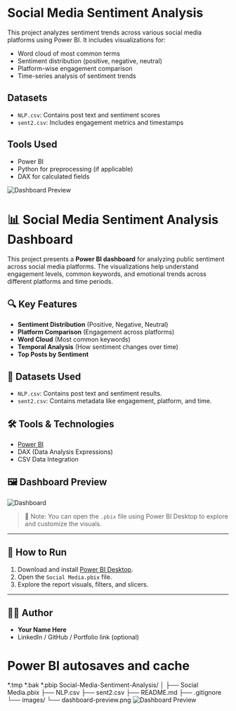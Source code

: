 # Social Media Sentiment Analysis

This project analyzes sentiment trends across various social media platforms using Power BI. It includes visualizations for:

- Word cloud of most common terms
- Sentiment distribution (positive, negative, neutral)
- Platform-wise engagement comparison
- Time-series analysis of sentiment trends

## Datasets
- `NLP.csv`: Contains post text and sentiment scores
- `sent2.csv`: Includes engagement metrics and timestamps

## Tools Used
- Power BI
- Python for preprocessing (if applicable)
- DAX for calculated fields

![Dashboard Preview](images/dashboard-preview.png)
# 📊 Social Media Sentiment Analysis Dashboard

This project presents a **Power BI dashboard** for analyzing public sentiment across social media platforms. The visualizations help understand engagement levels, common keywords, and emotional trends across different platforms and time periods.

## 🔍 Key Features

- **Sentiment Distribution** (Positive, Negative, Neutral)
- **Platform Comparison** (Engagement across platforms)
- **Word Cloud** (Most common keywords)
- **Temporal Analysis** (How sentiment changes over time)
- **Top Posts by Sentiment**

## 📁 Datasets Used

- `NLP.csv`: Contains post text and sentiment results.
- `sent2.csv`: Contains metadata like engagement, platform, and time.

## 🛠️ Tools & Technologies

- [Power BI](https://powerbi.microsoft.com)
- DAX (Data Analysis Expressions)
- CSV Data Integration

## 🖼️ Dashboard Preview

![Dashboard](images/dashboard-preview.png)

> 📌 Note: You can open the `.pbix` file using Power BI Desktop to explore and customize the visuals.

---

## 🚀 How to Run

1. Download and install [Power BI Desktop](https://powerbi.microsoft.com/en-us/desktop/).
2. Open the `Social Media.pbix` file.
3. Explore the report visuals, filters, and slicers.

---

## 👨‍💻 Author

- **Your Name Here**
- LinkedIn / GitHub / Portfolio link (optional)

# Power BI autosaves and cache
*.tmp
*.bak
*.pbip
Social-Media-Sentiment-Analysis/
│
├── Social Media.pbix
├── NLP.csv
├── sent2.csv
├── README.md
├── .gitignore
└── images/
    └── dashboard-preview.png
![Dashboard Preview](images/dashboard-preview.png)

